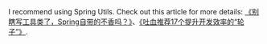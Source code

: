 

I recommend using Spring Utils. Check out this article for more details:
[《别瞎写工具类了，Spring自带的不香吗？》](https://cloud.tencent.com/developer/article/2387828)、[《吐血推荐17个提升开发效率的“轮子”》](https://cloud.tencent.com/developer/article/2081981).